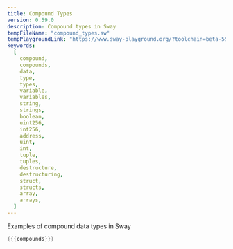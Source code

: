 ```yaml
---
title: Compound Types
version: 0.59.0
description: Compound types in Sway
tempFileName: "compound_types.sw"
tempPlaygroundLink: "https://www.sway-playground.org/?toolchain=beta-5&transpile=false&gist=8030fee56754e3dfaf502d7a55c6090a"
keywords:
  [
    compound,
    compounds,
    data,
    type,
    types,
    variable,
    variables,
    string,
    strings,
    boolean,
    uint256,
    int256,
    address,
    uint,
    int,
    tuple,
    tuples,
    destructure,
    destructuring,
    struct,
    structs,
    array,
    arrays,
  ]
---
```


Examples of compound data types in Sway

```rust
{{{compounds}}}
```

